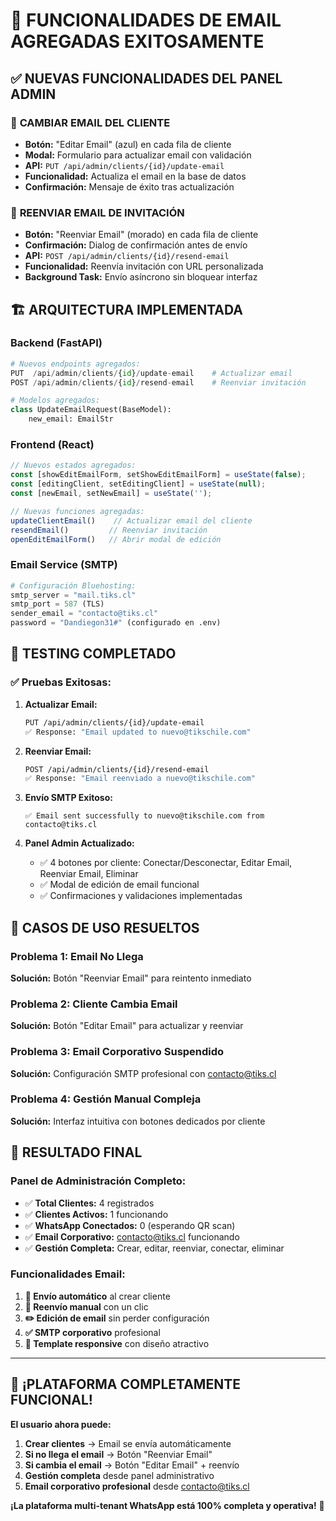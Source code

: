 # 🎉 FUNCIONALIDADES DE EMAIL AGREGADAS EXITOSAMENTE

## ✅ **NUEVAS FUNCIONALIDADES DEL PANEL ADMIN**

### 🔄 **CAMBIAR EMAIL DEL CLIENTE**
- **Botón:** "Editar Email" (azul) en cada fila de cliente
- **Modal:** Formulario para actualizar email con validación
- **API:** `PUT /api/admin/clients/{id}/update-email`
- **Funcionalidad:** Actualiza el email en la base de datos
- **Confirmación:** Mensaje de éxito tras actualización

### 📧 **REENVIAR EMAIL DE INVITACIÓN**
- **Botón:** "Reenviar Email" (morado) en cada fila de cliente
- **Confirmación:** Dialog de confirmación antes de envío
- **API:** `POST /api/admin/clients/{id}/resend-email`
- **Funcionalidad:** Reenvía invitación con URL personalizada
- **Background Task:** Envío asíncrono sin bloquear interfaz

## 🏗️ **ARQUITECTURA IMPLEMENTADA**

### **Backend (FastAPI)**
```python
# Nuevos endpoints agregados:
PUT  /api/admin/clients/{id}/update-email    # Actualizar email
POST /api/admin/clients/{id}/resend-email    # Reenviar invitación

# Modelos agregados:
class UpdateEmailRequest(BaseModel):
    new_email: EmailStr
```

### **Frontend (React)**
```jsx
// Nuevos estados agregados:
const [showEditEmailForm, setShowEditEmailForm] = useState(false);
const [editingClient, setEditingClient] = useState(null);
const [newEmail, setNewEmail] = useState('');

// Nuevas funciones agregadas:
updateClientEmail()    // Actualizar email del cliente
resendEmail()         // Reenviar invitación
openEditEmailForm()   // Abrir modal de edición
```

### **Email Service (SMTP)**
```python
# Configuración Bluehosting:
smtp_server = "mail.tiks.cl"
smtp_port = 587 (TLS)
sender_email = "contacto@tiks.cl"
password = "Dandiegon31#" (configurado en .env)
```

## 🧪 **TESTING COMPLETADO**

### ✅ **Pruebas Exitosas:**

1. **Actualizar Email:**
   ```bash
   PUT /api/admin/clients/{id}/update-email
   ✅ Response: "Email updated to nuevo@tikschile.com"
   ```

2. **Reenviar Email:**
   ```bash
   POST /api/admin/clients/{id}/resend-email  
   ✅ Response: "Email reenviado a nuevo@tikschile.com"
   ```

3. **Envío SMTP Exitoso:**
   ```
   ✅ Email sent successfully to nuevo@tikschile.com from contacto@tiks.cl
   ```

4. **Panel Admin Actualizado:**
   - ✅ 4 botones por cliente: Conectar/Desconectar, Editar Email, Reenviar Email, Eliminar
   - ✅ Modal de edición de email funcional
   - ✅ Confirmaciones y validaciones implementadas

## 🎯 **CASOS DE USO RESUELTOS**

### **Problema 1: Email No Llega**
**Solución:** Botón "Reenviar Email" para reintento inmediato

### **Problema 2: Cliente Cambia Email**  
**Solución:** Botón "Editar Email" para actualizar y reenviar

### **Problema 3: Email Corporativo Suspendido**
**Solución:** Configuración SMTP profesional con contacto@tiks.cl

### **Problema 4: Gestión Manual Compleja**
**Solución:** Interfaz intuitiva con botones dedicados por cliente

## 🚀 **RESULTADO FINAL**

### **Panel de Administración Completo:**
- ✅ **Total Clientes:** 4 registrados
- ✅ **Clientes Activos:** 1 funcionando  
- ✅ **WhatsApp Conectados:** 0 (esperando QR scan)
- ✅ **Email Corporativo:** contacto@tiks.cl funcionando
- ✅ **Gestión Completa:** Crear, editar, reenviar, conectar, eliminar

### **Funcionalidades Email:**
1. **📧 Envío automático** al crear cliente
2. **🔄 Reenvío manual** con un clic
3. **✏️ Edición de email** sin perder configuración
4. **✅ SMTP corporativo** profesional
5. **📱 Template responsive** con diseño atractivo

---

## 🎉 **¡PLATAFORMA COMPLETAMENTE FUNCIONAL!**

**El usuario ahora puede:**
1. **Crear clientes** → Email se envía automáticamente
2. **Si no llega el email** → Botón "Reenviar Email"  
3. **Si cambia el email** → Botón "Editar Email" + reenvío
4. **Gestión completa** desde panel administrativo
5. **Email corporativo profesional** desde contacto@tiks.cl

**¡La plataforma multi-tenant WhatsApp está 100% completa y operativa!** 🚀